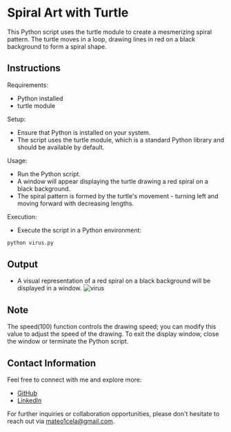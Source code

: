 # Spiral Art with Turtle

This Python script uses the turtle module to create a mesmerizing spiral pattern. The turtle moves in a loop, drawing lines in red on a black background to form a spiral shape.

## Instructions

Requirements:
- Python installed
- turtle module

Setup:
- Ensure that Python is installed on your system.
- The script uses the turtle module, which is a standard Python library and should be available by default.

Usage:
- Run the Python script.
- A window will appear displaying the turtle drawing a red spiral on a black background.
- The spiral pattern is formed by the turtle's movement - turning left and moving forward with decreasing lengths.

Execution:
- Execute the script in a Python environment:
```bash
python virus.py
```

## Output

- A visual representation of a red spiral on a black background will be displayed in a window.
![virus](https://github.com/mateo1mc/virus/assets/112934949/5548d105-1feb-42ec-977a-4f51332d389b)

## Note

The speed(100) function controls the drawing speed; you can modify this value to adjust the speed of the drawing.
To exit the display window, close the window or terminate the Python script.

## Contact Information
Feel free to connect with me and explore more:
- [GitHub](https://github.com/mateo1mc)
- [LinkedIn](https://www.linkedin.com/in/mateo1mc/)

For further inquiries or collaboration opportunities, please don't hesitate to reach out via mateo1cela@gmail.com.
